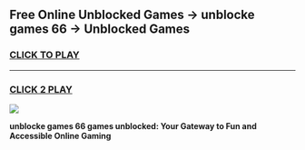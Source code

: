 
## Free Online Unblocked Games → unblocke games 66 → Unblocked Games
<h3>
<a href="https://premium.freeplayer.one?title=unblocke_games_66&ref=21F">CLICK TO PLAY</a></h3>
<hr>

<h3>
<a href="https://premium.freeplayer.one?title=unblocke_games_66&ref=21F">CLICK 2 PLAY</a>
  
</h3>

<a href="https://premium.freeplayer.one?title=unblocke_games_66&ref=21F/"><img src="https://clearcache.store/games.png"></a>


**unblocke games 66 games unblocked: Your Gateway to Fun and Accessible Online Gaming**
